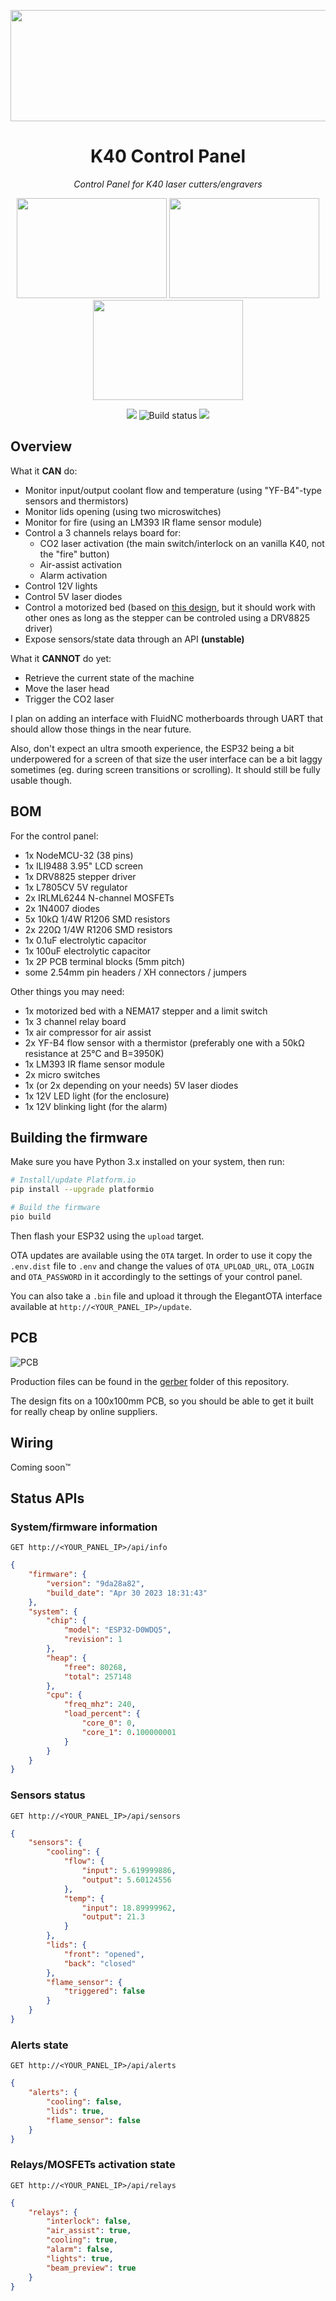 <p align="center">
  <img width="640" height="178" src="images/banner.png">
</p>

<h1 align="center">K40 Control Panel</h1>

<p align="center"><i>Control Panel for K40 laser cutters/engravers</i></p>

<p align="center">
    <img width="240" height="160" src="images/screenshot-status.jpg">
    <img width="240" height="160" src="images/screenshot-controls.jpg">
    <img width="240" height="160" src="images/screenshot-bed.jpg">
</p>

<p align="center">
    <a title="License" href="https://github.com/Lyrkan/K40-Control-Panel/blob/master/LICENSE"><img src="https://img.shields.io/github/license/Lyrkan/K40-Control-Panel.svg"></a>
    <img alt="Build status" src="https://github.com/Lyrkan/K40-Control-Panel/actions/workflows/build-main.yml/badge.svg">
    <a title="Last release"><img src="https://img.shields.io/github/release/Lyrkan/K40-Control-Panel.svg"></a>
</p>

## Overview

What it **CAN** do:

-   Monitor input/output coolant flow and temperature (using "YF-B4"-type sensors and thermistors)
-   Monitor lids opening (using two microswitches)
-   Monitor for fire (using an LM393 IR flame sensor module)
-   Control a 3 channels relays board for:
    -   CO2 laser activation (the main switch/interlock on an vanilla K40, not the "fire" button)
    -   Air-assist activation
    -   Alarm activation
-   Control 12V lights
-   Control 5V laser diodes
-   Control a motorized bed (based on [this design](https://civade.com/post/2020/08/23/D%c3%a9coupe-laser-CO2-K40-:-R%c3%a9alisation-d-un-lit-motoris%c3%a9), but it should work with other ones as long as the stepper can be controled using a DRV8825 driver)
-   Expose sensors/state data through an API **(unstable)**

What it **CANNOT** do yet:

-   Retrieve the current state of the machine
-   Move the laser head
-   Trigger the CO2 laser

I plan on adding an interface with FluidNC motherboards through UART that should allow those things in the near future.

Also, don't expect an ultra smooth experience, the ESP32 being a bit underpowered for a screen of that size the user interface can be a bit laggy sometimes (eg. during screen transitions or scrolling). It should still be fully usable though.

## BOM

For the control panel:

-   1x NodeMCU-32 (38 pins)
-   1x ILI9488 3.95" LCD screen
-   1x DRV8825 stepper driver
-   1x L7805CV 5V regulator
-   2x IRLML6244 N-channel MOSFETs
-   2x 1N4007 diodes
-   5x 10kΩ 1/4W R1206 SMD resistors
-   2x 220Ω 1/4W R1206 SMD resistors
-   1x 0.1uF electrolytic capacitor
-   1x 100uF electrolytic capacitor
-   1x 2P PCB terminal blocks (5mm pitch)
-   some 2.54mm pin headers / XH connectors / jumpers

Other things you may need:

-   1x motorized bed with a NEMA17 stepper and a limit switch
-   1x 3 channel relay board
-   1x air compressor for air assist
-   2x YF-B4 flow sensor with a thermistor (preferably one with a 50kΩ resistance at 25°C and B=3950K)
-   1x LM393 IR flame sensor module
-   2x micro switches
-   1x (or 2x depending on your needs) 5V laser diodes
-   1x 12V LED light (for the enclosure)
-   1x 12V blinking light (for the alarm)

## Building the firmware

Make sure you have Python 3.x installed on your system, then run:

```sh
# Install/update Platform.io
pip install --upgrade platformio

# Build the firmware
pio build
```

Then flash your ESP32 using the `upload` target.

OTA updates are available using the `OTA` target. In order to use it copy the `.env.dist` file to `.env` and change the values of `OTA_UPLOAD_URL`, `OTA_LOGIN` and `OTA_PASSWORD` in it accordingly to the settings of your control panel.

You can also take a `.bin` file and upload it through the ElegantOTA interface available at `http://<YOUR_PANEL_IP>/update`.

## PCB

![PCB](/images/pcb-3d.png)

Production files can be found in the [gerber](/gerber) folder of this repository.

The design fits on a 100x100mm PCB, so you should be able to get it built for really cheap by online suppliers.

## Wiring

Coming soon™

## Status APIs

### System/firmware information

```
GET http://<YOUR_PANEL_IP>/api/info
```

```json
{
    "firmware": {
        "version": "9da28a82",
        "build_date": "Apr 30 2023 18:31:43"
    },
    "system": {
        "chip": {
            "model": "ESP32-D0WDQ5",
            "revision": 1
        },
        "heap": {
            "free": 80268,
            "total": 257148
        },
        "cpu": {
            "freq_mhz": 240,
            "load_percent": {
                "core_0": 0,
                "core_1": 0.100000001
            }
        }
    }
}
```

### Sensors status

```
GET http://<YOUR_PANEL_IP>/api/sensors
```

```json
{
    "sensors": {
        "cooling": {
            "flow": {
                "input": 5.619999886,
                "output": 5.60124556
            },
            "temp": {
                "input": 18.89999962,
                "output": 21.3
            }
        },
        "lids": {
            "front": "opened",
            "back": "closed"
        },
        "flame_sensor": {
            "triggered": false
        }
    }
}
```

### Alerts state

```
GET http://<YOUR_PANEL_IP>/api/alerts
```

```json
{
    "alerts": {
        "cooling": false,
        "lids": true,
        "flame_sensor": false
    }
}
```

### Relays/MOSFETs activation state

```
GET http://<YOUR_PANEL_IP>/api/relays
```

```json
{
    "relays": {
        "interlock": false,
        "air_assist": true,
        "cooling": true,
        "alarm": false,
        "lights": true,
        "beam_preview": true
    }
}
```
